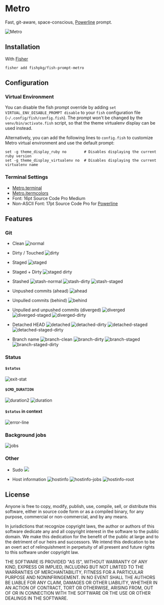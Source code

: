 # Metro

Fast, git-aware, space-conscious, [Powerline](https://github.com/powerline/fonts) prompt.

![Metro](https://user-images.githubusercontent.com/56996/51435892-82cb3000-1cc5-11e9-8bba-a91496a7e925.jpg)

## Installation

With [Fisher](https://github.com/jorgebucaran/fisher)

```fish
fisher add fishpkg/fish-prompt-metro
```

## Configuration

### Virtual Environment

You can disable the fish prompt override by adding `set VIRTUAL_ENV_DISABLE_PROMPT disable` to your `fish` configuration file (`~/.config/fish/config.fish`).
The prompt won't be changed by the `venv/bin/activate.fish` script, so that the theme virtualenv display can be used instead.

Alternatively, you can add the following lines to `config.fish` to customize Metro virtual environment and use the default prompt:

```fish
set -g theme_display_ruby no        # Disables displaying the current ruby version
set -g theme_display_virtualenv no  # Disables displaying the current virtualenv name
```

### Terminal Settings

- [Metro.terminal](./Metro.terminal)
- [Metro.itermcolors](./Metro.itermcolors)
- Font: 16pt Source Code Pro Medium
- Non-ASCII Font: 17pt Source Code Pro for [Powerline](https://github.com/powerline/fonts)

## Features

### Git

- Clean
  ![normal](https://cloud.githubusercontent.com/assets/8317250/15191429/a4ff1c3c-17ef-11e6-9f0e-a627e3bc0998.png)

- Dirty / Touched
  ![dirty](https://cloud.githubusercontent.com/assets/8317250/15191431/a4fef19e-17ef-11e6-8ac8-4a5baf502aa7.png)

- Staged
  ![staged](https://cloud.githubusercontent.com/assets/8317250/15191428/a4ff222c-17ef-11e6-9246-29209b1a5b91.png)

- Staged + Dirty
  ![staged dirty](https://cloud.githubusercontent.com/assets/8317250/15191427/a4fec566-17ef-11e6-821d-7a9dd83d4086.png)

- Stashed
  ![stash-normal](https://cloud.githubusercontent.com/assets/8317250/15191430/a4ff3730-17ef-11e6-87d8-f3cc999cd080.png)
  ![stash-dirty](https://cloud.githubusercontent.com/assets/8317250/15191499/ea67ee48-17ef-11e6-8fe0-39d256a23c6c.png)
  ![stash-staged](https://cloud.githubusercontent.com/assets/8317250/15191498/ea660fce-17ef-11e6-9511-cbacb4b1305a.png)

- Unpushed commits (ahead)
  ![ahead](https://cloud.githubusercontent.com/assets/8317250/15193516/38fbd93a-17f9-11e6-845d-0d2da94affb4.png)

- Unpulled commits (behind)
  ![behind](https://cloud.githubusercontent.com/assets/8317250/15193517/3900003c-17f9-11e6-847a-19590a2ba843.png)

- Unpulled and unpushed commits (diverged)
  ![diverged](https://cloud.githubusercontent.com/assets/8317250/15193515/38fbc6b6-17f9-11e6-94f7-718dd9e7db85.png)
  ![diverged-staged](https://cloud.githubusercontent.com/assets/8317250/15193513/38fa4296-17f9-11e6-96a0-3c950231afdc.png)
  ![diverged-dirty](https://cloud.githubusercontent.com/assets/8317250/15193514/38fb6284-17f9-11e6-9a7e-2ced70842739.png)

- Detached HEAD
  ![detached](https://cloud.githubusercontent.com/assets/8317250/15191272/ebb38c86-17ee-11e6-9fec-e14585666467.png)
  ![detached-dirty](https://cloud.githubusercontent.com/assets/8317250/15191612/61111d30-17f0-11e6-9cd1-17c0c7a1867c.png)
  ![detached-staged](https://cloud.githubusercontent.com/assets/8317250/15191610/610c6fec-17f0-11e6-8584-a1c980802d91.png)
  ![detached-staged-dirty](https://cloud.githubusercontent.com/assets/8317250/15191611/610e050a-17f0-11e6-83b0-732b3b133ca3.png)

- Branch name
  ![branch-clean](https://cloud.githubusercontent.com/assets/8317250/15192427/23415c46-17f4-11e6-8213-1a96c0a47bb8.png)
  ![branch-dirty](https://cloud.githubusercontent.com/assets/8317250/15192428/23420f6a-17f4-11e6-88a9-ffcc630b887d.png)
  ![branch-staged](https://cloud.githubusercontent.com/assets/8317250/15192429/2342da4e-17f4-11e6-9d94-a3e63a5c100e.png)
  ![branch-staged-dirty](https://cloud.githubusercontent.com/assets/8317250/15192426/2340850a-17f4-11e6-9673-590bb40a6a9f.png)

### Status

#### `$status`

![exit-stat](https://cloud.githubusercontent.com/assets/8317250/15191932/d166a04a-17f1-11e6-95a2-516609c9a36d.png)

#### `$CMD_DURATION`

![duration2](https://cloud.githubusercontent.com/assets/8317250/15192307/93e4cc36-17f3-11e6-97b5-76ecec3339bf.png)
![duration](https://cloud.githubusercontent.com/assets/8317250/15192308/93e50b7e-17f3-11e6-89be-2b544a00d1f5.png)

#### `$status` in context

![error-line](https://cloud.githubusercontent.com/assets/8317250/15192238/4c55819e-17f3-11e6-8d01-ae76ee99d194.png)

### Background jobs

![jobs](https://cloud.githubusercontent.com/assets/8317250/15191807/466121be-17f1-11e6-9b16-8f8cec64fce4.png)

### Other

- Sudo
  ![](https://cloud.githubusercontent.com/assets/8317250/15191199/938e3fa6-17ee-11e6-82eb-2cb610955ec3.png)

- Host information
  ![hostinfo](https://cloud.githubusercontent.com/assets/8317250/15191720/d4cb9778-17f0-11e6-8ba3-39e534c6ee5a.png)
  ![hostinfo-jobs](https://cloud.githubusercontent.com/assets/8317250/15191845/7fdf8c5a-17f1-11e6-9f83-8a7300421802.png)
  ![hostinfo-root](https://cloud.githubusercontent.com/assets/8317250/15191719/d4ca4828-17f0-11e6-85cf-4aae34ae068f.png)

## License

Anyone is free to copy, modify, publish, use, compile, sell, or distribute this software, either in source code form or as a compiled binary, for any purpose, commercial or non-commercial, and by any means.

In jurisdictions that recognize copyright laws, the author or authors of this software dedicate any and all copyright interest in the software to the public domain. We make this dedication for the benefit of the public at large and to the detriment of our heirs and successors. We intend this dedication to be an overt act of relinquishment in perpetuity of all present and future rights to this software under copyright law.

THE SOFTWARE IS PROVIDED "AS IS", WITHOUT WARRANTY OF ANY KIND, EXPRESS OR IMPLIED, INCLUDING BUT NOT LIMITED TO THE WARRANTIES OF MERCHANTABILITY, FITNESS FOR A PARTICULAR PURPOSE AND NONINFRINGEMENT. IN NO EVENT SHALL THE AUTHORS BE LIABLE FOR ANY CLAIM, DAMAGES OR OTHER LIABILITY, WHETHER IN AN ACTION OF CONTRACT, TORT OR OTHERWISE, ARISING FROM, OUT OF OR IN CONNECTION WITH THE SOFTWARE OR THE USE OR OTHER DEALINGS IN THE SOFTWARE.

